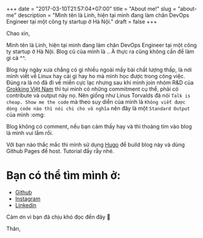 +++
date = "2017-03-10T21:57:04+07:00"
title = "About me!"
slug = "about-me"
description = "Mình tên là Linh, hiện tại mình đang làm chân DevOps Engineer tại một công ty startup ở Hà Nội."
draft = false
+++

Chao xìn,

Mình tên là Linh, hiện tại mình đang làm chân DevOps Engineer tại một công ty startup ở Hà Nội. Blog cũ của mình là .. À thực ra cũng không cần để làm gì cả ^^.

Blog này ngày xưa chẳng có gì nhiều ngoài mấy bài chất lượng thấp, là nơi mình viết về Linux hay cái gì hay ho mà mình học được trong công việc. Đúng ra là nó đã đi về miền cực lạc nhưng sau khi mình join nhóm R&D của [Grokking Việt Nam](https://www.grokking.org/) thì tụi mình có những commitment cụ thể, phải có contribute và output này nọ. Nên giống như Linus Torvalds đã nói `Talk is cheap. Show me the code` mà theo suy diễn của mình là `Không viết được dòng code nào thì nói chi cho vô nghĩa` nên đây là một `Standard Output` của mình :omg:

Blog không có comment, nếu bạn cảm thấy hay và thi thoảng tìm vào blog là mình vui lắm rồi. 

Với bạn nào thắc mắc thì mình sử dụng [Hugo](https://gohugo.io/) để build blog này và dùng Github Pages để host. Tutorial đầy rẫy nhé.

# Bạn có thể tìm mình ở:

- [Github](https://github.com/tanlinhnd)
- [Instagram](https://instagram.com/tanlinhnd)
- [Linkedin](https://linkedin.com/in/tanlinhnd/)

Cảm ơn vì bạn đã chịu khó đọc đến đây :troll:

Thân,
